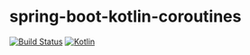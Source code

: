 # spring-boot-kotlin-coroutines

[![Build Status](https://github.com/kilink/spring-boot-kotlin-coroutines/workflows/Build/badge.svg)](https://github.com/kilink/spring-boot-kotlin-coroutines/actions?query=workflow%3ABuild)
[![Kotlin](https://img.shields.io/badge/kotlin-1.4.30-blue.svg?logo=kotlin)](http://kotlinlang.org)
